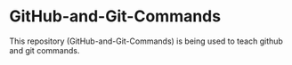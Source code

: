 # GitHub-and-Git-Commands
This repository (GitHub-and-Git-Commands) is being used to teach github and git commands.
